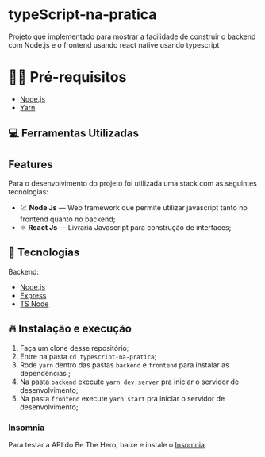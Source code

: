 # typeScript-na-pratica
Projeto que implementado para mostrar a facilidade de construir o backend com Node.js e o frontend usando react native usando typescript

# ✋🏻 Pré-requisitos
- [Node.js](https://nodejs.org/en/)
- [Yarn](https://yarnpkg.com/getting-started/install)

## :computer: Ferramentas Utilizadas

## Features
Para o desenvolvimento do projeto foi utilizada uma stack com as seguintes tecnologias:

- 💹 **Node Js** — Web framework que permite utilizar javascript tanto no frontend quanto no backend;
- ⚛️ **React Js** — Livraria Javascript para construção de interfaces;

## 🚀  Tecnologias
Backend:
-   [Node.js](https://nodejs.org/en/)
-   [Express](https://expressjs.com/pt-br/)
-   [TS Node](https://www.npmjs.com/package/ts-node-dev)

## 🔥 Instalação e execução

1. Faça um clone desse repositório;
2. Entre na pasta `cd typescript-na-pratica`;
3. Rode `yarn` dentro das pastas `backend` e `frontend` para instalar as dependências ;
4. Na pasta `backend` execute `yarn dev:server` pra iniciar o servidor de desenvolvimento;
5. Na pasta `frontend` execute `yarn start` pra iniciar o servidor de desenvolvimento;

### Insomnia 
Para testar a API do Be The Hero, baixe e instale o [Insomnia](https://insomnia.rest/download/). 



